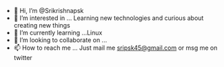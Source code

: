 - 👋 Hi, I’m @Srikrishnapsk
- 👀 I’m interested in ... 
Learning new technologies and curious about creating new things 
- 🌱 I’m currently learning ...Linux
- 💞️ I’m looking to collaborate on ...
- 📫 How to reach me ... Just mail me sripsk45@gmail.com or msg me on twitter

<!---
Srikrishnapsk/Srikrishnapsk is a ✨ special ✨ repository because its `README.md` (this file) appears on your GitHub profile.
You can click the Preview link to take a look at your changes.
--->
